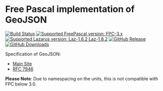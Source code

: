 # Free Pascal implementation of GeoJSON
[![Build Status](https://github.com/gcarreno/lazGeoJSON/workflows/build-test/badge.svg?branch=master)](https://github.com/gcarreno/lazGeoJSON/actions) [![Supported FreePascal version: FPC-3.x](https://img.shields.io/badge/Free%20Pascal-3.x-blue.svg)](https://github.com/gcarreno/lazGeoJSON) [![Supported Lazarus version: Laz-1.6.2 Laz-1.8.2](https://img.shields.io/badge/Lazarus-1.6.2~1.8.2-blue.svg)](https://github.com/gcarreno/lazGeoJSON) [![GitHub Release](https://img.shields.io/github/v/release/gcarreno/lazGeoJSON?include_prereleases)](https://github.com/gcarreno/lazGeoJSON/releases) [![GitHub Downloads](https://img.shields.io/github/downloads/gcarreno/lazGeoJSON/total.svg)](https://github.com/gcarreno/lazGeoJSON/releases)

Specification of GeoJSON:

 * [Main Site](http://geojson.org/)
 * [RFC 7946](https://tools.ietf.org/html/rfc7946)

**Please Note**: Due to namespacing on the units, this is not compatible with FPC below 3.0.
